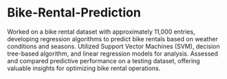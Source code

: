 # Bike-Rental-Prediction
Worked on a bike rental dataset with approximately 11,000 entries, developing regression algorithms to predict bike rentals based on weather conditions and seasons. Utilized Support Vector Machines (SVM), decision tree-based algorithm, and linear regression models for analysis. Assessed and compared predictive performance on a testing dataset, offering valuable insights for optimizing bike rental operations.
